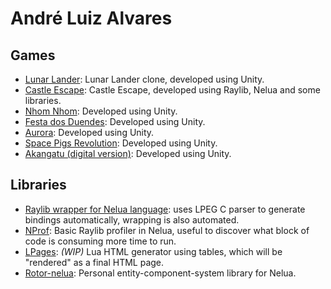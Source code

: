 # André Luiz Alvares
## Games
* [Lunar Lander](https://github.com/nicolas-ft/LunarLander): Lunar Lander clone, developed using Unity.
* [Castle Escape](https://github.com/Andre-LA/baixada-game-jam-game): Castle Escape, developed using Raylib, Nelua and some libraries.
* [Nhom Nhom](https://github.com/unimonte-games/nhom-nhom): Developed using Unity.
* [Festa dos Duendes](https://github.com/unimonte-games/festa-dos-duendes): Developed using Unity.
* [Aurora](https://github.com/unimonte-games/game-jam-proj-grupo-5): Developed using Unity.
* [Space Pigs Revolution](https://github.com/unimonte-games/space-pigs-revolution): Developed using Unity.
* [Akangatu (digital version)](https://github.com/unimonte-games/jogo-akangatu-digital): Developed using Unity.

## Libraries
* [Raylib wrapper for Nelua language](https://github.com/Andre-LA/raylib-nelua-mirror): uses LPEG C parser to generate bindings automatically, wrapping is also automated.
* [NProf](https://github.com/Andre-LA/nprof): Basic Raylib profiler in Nelua, useful to discover what block of code is consuming more time to run.
* [LPages](https://github.com/Andre-LA/lpages): _(WIP)_ Lua HTML generator using tables, which will be "rendered" as a final HTML page.
* [Rotor-nelua](https://github.com/Andre-LA/Rotor-nelua): Personal entity-component-system library for Nelua.
